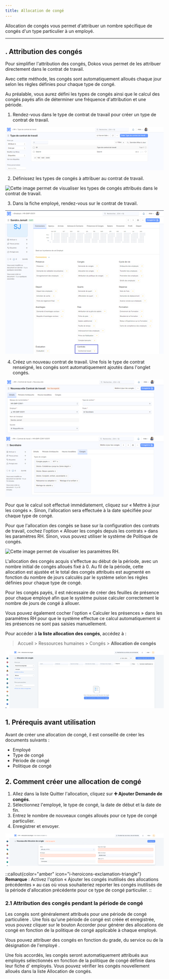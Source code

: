 ```yaml
---
title: Allocation de congé
---
```


Allocation de congés vous permet d'attribuer un nombre spécifique de congés d'un type particulier à un employé.

---

## . Attribution des congés

Pour simplifier l'attribution des congés, Dokos vous permet de les attribuer directement dans le contrat de travail.

Avec cette méthode, les congés sont automatiquement alloués chaque jour selon les règles définies pour chaque type de congé.

Au préalable, vous aurez défini les types de congés ainsi que le calcul des congés payés afin de déterminer une fréquence d'attribution et une période.

1. Rendez-vous dans le type de contrat de travail pour créer un type de contrat de travail.

![Cette image permet de visualiser le type de contrat de travail.](/type%20de%20contray%20.png)

2. Définissez les types de congés à attribuer au contrat de travail.

![Cette image permet de visualiser les types de congés attribués dans le contrat de travail.](/Cong%C3%A9s%20-%20Type%20de%20contrat%20.png)

3. Dans la fiche employé, rendez-vous sur le contrat de travail.

![Cette image permet de visualiser la zone du type de contrat dans la fiche employé.](/Contrat%20de%20travail.png)

4. Créez un nouveau contrat de travail. Une fois le type de contrat renseigné, les congés sont automatiquement ajoutés dans l'onglet congés.

![Cette image permet de visualiser un nouveau contrat pour l'employé.](/New%20contrat.png)![Cette image permet de visualiser les congés attribué à l'employé.](/Cong%C3%A9s%20attribu%C3%A9%20%C3%A0%20l'employ%C3%A9..png)

Pour que le calcul soit effectué immédiatement, cliquez sur « Mettre à jour les congés ». Sinon, l'allocation sera effectuée à la date spécifiée pour chaque type de congé.

Pour que l'allocation des congés se base sur la configuration des contrats de travail, cochez l'option « Allouer les congés depuis les contrats » dans les paramètres RH. Sinon, vous pouvez utiliser le système de Politique de congés.

![Cette image permet de visualiser les paramètres RH.](/Param%C3%A8tres%20RH.png)

L'allocation des congés acquis s'effectue au début de la période, avec un nombre initial de congés alloués fixé à 0. Au fil de la période, cette allocation est ajustée et le total des congés attribués est augmenté en fonction du nombre de jours calculés par le système selon les règles définies pour chaque type de congé.

Pour les congés payés, il est nécessaire de créer des feuilles de présence pour chaque employé afin que le système puisse calculer correctement le nombre de jours de congé à allouer.

Vous pouvez également cocher l'option « Calculer les présences » dans les paramètres RH pour que le système effectue ce calcul automatiquement si les présences ne sont pas saisies manuellement.


Pour accéder à **la liste allocation des congés**, accédez à :

> Accueil > Ressources humaines > Congés > **Allocation de congés**

![liste\_allocation\_de\_congés.png](/content/rh/leave-allocation/liste_allocation_de_conge%CC%81s.png)

## 1. Prérequis avant utilisation

Avant de créer une allocation de congé, il est conseillé de créer les documents suivants :

- Employé
- Type de congé
- Période de congé
- Politique de congé

## 2. Comment créer une allocation de congé

1. Allez dans la liste Quitter l'allocation, cliquez sur **➕ Ajouter Demande de congés**.
2. Sélectionnez l'employé, le type de congé, la date de début et la date de fin.
3. Entrez le nombre de nouveaux congés alloués pour ce type de congé particulier.
4. Enregistrer et envoyer.

![créer\_allocation\_de\_congés.png](/content/rh/leave-allocation/cre%CC%81er_allocation_de_conge%CC%81s.png)

::callout{color="amber" icon="i-heroicons-exclamation-triangle"}
**Remarque** : Activez l'option « Ajouter les congés inutilisés des allocations précédentes » au cas où vous souhaiteriez reporter les congés inutilisés de la période d'allocation précédente pour ce type de congé particulier.
::

### 2.1 Attribution des congés pendant la période de congé

Les congés sont généralement attribués pour une période de congé particulière . Une fois qu'une période de congé est créée et enregistrée, vous pouvez cliquer sur le bouton Accorder pour générer des allocations de congé en fonction de la politique de congé applicable à chaque employé.

Vous pouvez attribuer des congés en fonction du grade, du service ou de la désignation de l'employé .

Une fois accordés, les congés seront automatiquement attribués aux employés sélectionnés en fonction de la politique de congé définie dans leur fiche d' employés. Vous pouvez vérifier les congés nouvellement alloués dans la liste Allocation de congés.
